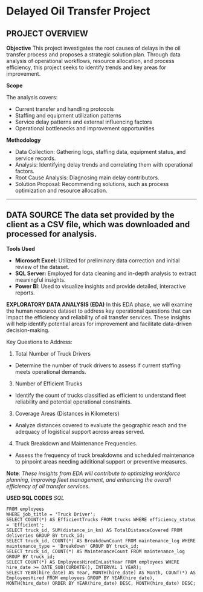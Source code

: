# Delayed Oil Transfer Project
## **PROJECT OVERVIEW**
**Objective**
This project investigates the root causes of delays in the oil transfer process and proposes a strategic solution plan. Through data analysis of operational workflows, resource allocation, and process efficiency, this project seeks to identify trends and key areas for improvement.

**Scope**

The analysis covers:
+ Current transfer and handling protocols
+ Staffing and equipment utilization patterns
+ Service delay patterns and external influencing factors
+ Operational bottlenecks and improvement opportunities

**Methodology**

+ Data Collection: Gathering logs, staffing data, equipment status, and service records.
+ Analysis: Identifying delay trends and correlating them with operational factors.
+ Root Cause Analysis: Diagnosing main delay contributors.
+ Solution Proposal: Recommending solutions, such as process optimization and resource allocation.

---
**DATA SOURCE**
The data set provided by the client as a CSV file, which was downloaded and processed for analysis.
---

**Tools Used**
+ **Microsoft Excel:** Utilized for preliminary data correction and initial review of the dataset.
+ **SQL Server:** Employed for data cleaning and in-depth analysis to extract meaningful insights.
+ **Power BI**: Used to visualize insights and provide detailed, interactive reports.

**EXPLORATORY DATA ANALYSIS (EDA)**
In this EDA phase, we will examine the human resource dataset to address key operational questions that can impact the efficiency and reliability of oil transfer services. These insights will help identify potential areas for improvement and facilitate data-driven decision-making.

Key Questions to Address:
1. Total Number of Truck Drivers
  + Determine the number of truck drivers to assess if current staffing meets operational demands.
3. Number of Efficient Trucks
  + Identify the count of trucks classified as efficient to understand fleet reliability and potential operational constraints.
3. Coverage Areas (Distances in Kilometers)
  + Analyze distances covered to evaluate the geographic reach and the adequacy of logistical support across areas served.
4. Truck Breakdown and Maintenance Frequencies.
  + Assess the frequency of truck breakdowns and scheduled maintenance to pinpoint areas needing additional support or preventive measures.
    
**Note**: _These insights from EDA will contribute to optimizing workforce planning, improving fleet management, and enhancing the overall efficiency of oil transfer services._

**USED SQL CODES**
*SQL*
```SELECT COUNT(*) AS TotalTruckDrivers
FROM employees
WHERE job_title = 'Truck Driver';
SELECT COUNT(*) AS EfficientTrucks FROM trucks WHERE efficiency_status = 'Efficient';
SELECT truck_id, SUM(distance_in_km) AS TotalDistanceCovered FROM deliveries GROUP BY truck_id;
SELECT truck_id, COUNT(*) AS BreakdownCount FROM maintenance_log WHERE maintenance_type = 'Breakdown' GROUP BY truck_id;
SELECT truck_id, COUNT(*) AS MaintenanceCount FROM maintenance_log GROUP BY truck_id;
SELECT COUNT(*) AS EmployeesHiredInLastYear FROM employees WHERE hire_date >= DATE_SUB(CURDATE(), INTERVAL 1 YEAR);
SELECT YEAR(hire_date) AS Year, MONTH(hire_date) AS Month, COUNT(*) AS EmployeesHired FROM employees GROUP BY YEAR(hire_date), MONTH(hire_date) ORDER BY YEAR(hire_date) DESC, MONTH(hire_date) DESC;
```


